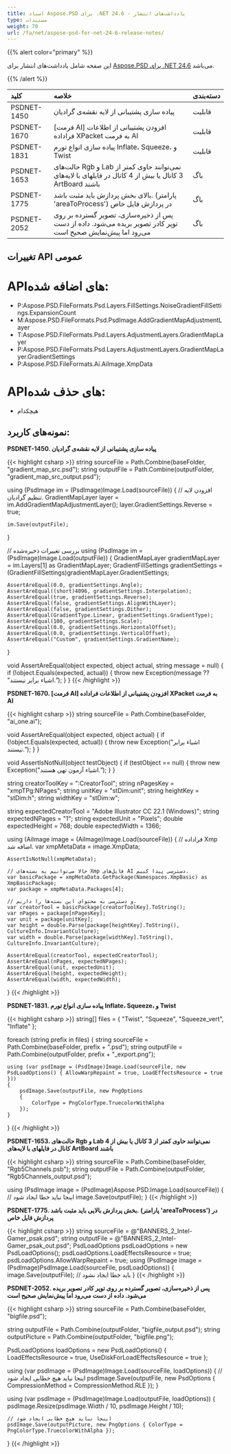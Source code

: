 ```yaml
---
title: اسناد Aspose.PSD برای .NET 24.6 - یادداشت‌های انتشار
type: مستندات
weight: 70
url: /fa/net/aspose-psd-for-net-24-6-release-notes/
---
```


{{% alert color="primary" %}}

این صفحه شامل یادداشت‌های انتشار برای [Aspose.PSD برای .NET 24.6](https://www.nuget.org/packages/Aspose.PSD/) می‌باشد.

{{% /alert %}}

| **کلید**    | **خلاصه**                                                                                       | **دسته‌بندی** |
|:------------|:-------------------------------------------------------------------------------------|:------------|
| PSDNET-1450 | پیاده سازی پشتیبانی از لایه نقشه‌ی گرادیان| قابلیت‌     |
| PSDNET-1670 | [فرمت AI] افزودن پشتیبانی از اطلاعات فراداده XPacket به فرمت AI                              | قابلیت‌     |
| PSDNET-1831 | پیاده سازی انواع تورم Inflate، Squeeze، و Twist                                 | قابلیت‌     |
| PSDNET-1653 | حالت‌های Rgb و Lab نمی‌توانند حاوی کمتر از 3 کانال یا بیش از 4 کانال در فایلهای با لایه‌های ArtBoard باشند| باگ      |
| PSDNET-1775 | بالای بخش پردازش باید مثبت باشد. (پارامتر 'areaToProcess') در پردازش فایل خاص                                                | باگ      |
| PSDNET-2052 | پس از ذخیره‌سازی، تصویر گسترده بر روی توپر کادر تصویر بریده می‌شود. داده از دست می‌رود اما پیش‌نمایش صحیح است                                               | باگ      |

## **تغییرات API عمومی**
# **API‌های اضافه شده:**
- P:Aspose.PSD.FileFormats.Psd.Layers.FillSettings.NoiseGradientFillSettings.ExpansionCount
- M:Aspose.PSD.FileFormats.Psd.PsdImage.AddGradientMapAdjustmentLayer
- T:Aspose.PSD.FileFormats.Psd.Layers.AdjustmentLayers.GradientMapLayer
- P:Aspose.PSD.FileFormats.Psd.Layers.AdjustmentLayers.GradientMapLayer.GradientSettings
- P:Aspose.PSD.FileFormats.Ai.AiImage.XmpData

# **API‌های حذف شده:**
- هیچکدام

## **نمونه‌های کاربرد:**

**PSDNET-1450. پیاده سازی پشتیبانی از لایه نقشه‌ی گرادیان**

{{< highlight csharp >}}
string sourceFile = Path.Combine(baseFolder, "gradient_map_src.psd");
string outputFile = Path.Combine(outputFolder, "gradient_map_src_output.psd");

using (PsdImage im = (PsdImage)Image.Load(sourceFile))
{
    // افزودن لایه تنظیم گرادیان.
    GradientMapLayer layer = im.AddGradientMapAdjustmentLayer();
    layer.GradientSettings.Reverse = true;

    im.Save(outputFile);
}

// بررسی تغییرات ذخیره‌شده
using (PsdImage im = (PsdImage)Image.Load(outputFile))
{
    GradientMapLayer gradientMapLayer = im.Layers[1] as GradientMapLayer;
    GradientFillSettings gradientSettings = (GradientFillSettings)gradientMapLayer.GradientSettings;

    AssertAreEqual(0.0, gradientSettings.Angle);
    AssertAreEqual((short)4096, gradientSettings.Interpolation);
    AssertAreEqual(true, gradientSettings.Reverse);
    AssertAreEqual(false, gradientSettings.AlignWithLayer);
    AssertAreEqual(false, gradientSettings.Dither);
    AssertAreEqual(GradientType.Linear, gradientSettings.GradientType);
    AssertAreEqual(100, gradientSettings.Scale);
    AssertAreEqual(0.0, gradientSettings.HorizontalOffset);
    AssertAreEqual(0.0, gradientSettings.VerticalOffset);
    AssertAreEqual("Custom", gradientSettings.GradientName);
}

void AssertAreEqual(object expected, object actual, string message = null)
{
    if (!object.Equals(expected, actual))
    {
        throw new Exception(message ?? "اشیاء برابر نیستند.");
    }
}
{{< /highlight >}}

**PSDNET-1670. [فرمت AI] افزودن پشتیبانی از اطلاعات فراداده XPacket به فرمت AI**

{{< highlight csharp >}}
string sourceFile = Path.Combine(baseFolder, "ai_one.ai");

void AssertAreEqual(object expected, object actual)
{
    if (!object.Equals(expected, actual))
    {
        throw new Exception("اشیاء برابر نیستند.");
    }
}

void AssertIsNotNull(object testObject)
{
    if (testObject == null)
    {
        throw new Exception("اشیاء آزمون تهی هستند.");
    }
}

string creatorToolKey = ":CreatorTool";
string nPagesKey = "xmpTPg:NPages";
string unitKey = "stDim:unit";
string heightKey = "stDim:h";
string widthKey = "stDim:w";

string expectedCreatorTool = "Adobe Illustrator CC 22.1 (Windows)";
string expectedNPages = "1";
string expectedUnit = "Pixels";
double expectedHeight = 768;
double expectedWidth = 1366;

using (AiImage image = (AiImage)Image.Load(sourceFile))
{
    // فراداده Xmp اضافه شد.
    var xmpMetaData = image.XmpData;

    AssertIsNotNull(xmpMetaData);

    // حالا می‌توانیم به بسته‌های Xmp فایل‌های AI دسترسی پیدا کنیم.
    var basicPackage = xmpMetaData.GetPackage(Namespaces.XmpBasic) as XmpBasicPackage;
    var package = xmpMetaData.Packages[4];

    // و دسترسی به محتوای این بسته‌ها را داریم.
    var creatorTool = basicPackage[creatorToolKey].ToString();
    var nPages = package[nPagesKey];
    var unit = package[unitKey];
    var height = double.Parse(package[heightKey].ToString(), CultureInfo.InvariantCulture);
    var width = double.Parse(package[widthKey].ToString(), CultureInfo.InvariantCulture);

    AssertAreEqual(creatorTool, expectedCreatorTool);
    AssertAreEqual(nPages, expectedNPages);
    AssertAreEqual(unit, expectedUnit);
    AssertAreEqual(height, expectedHeight);
    AssertAreEqual(width, expectedWidth);
}
{{< /highlight >}}

**PSDNET-1831. پیاده سازی انواع تورم Inflate، Squeeze، و Twist**

{{< highlight csharp >}}
string[] files = { "Twist", "Squeeze", "Squeeze_vert", "Inflate" };

foreach (string prefix in files)
{
    string sourceFile = Path.Combine(baseFolder, prefix + ".psd");
    string outputFile = Path.Combine(outputFolder, prefix + "_export.png");

    using (var psdImage = (PsdImage)Image.Load(sourceFile, new PsdLoadOptions() { AllowWarpRepaint = true, LoadEffectsResource = true }))
    {
        psdImage.Save(outputFile, new PngOptions
        {
            ColorType = PngColorType.TruecolorWithAlpha
        });
    }
}
{{< /highlight >}}

**PSDNET-1653. حالت‌های Rgb و Lab نمی‌توانند حاوی کمتر از 3 کانال یا بیش از 4 کانال در فایلهای با لایه‌های ArtBoard باشند**

{{< highlight csharp >}}
string sourceFile = Path.Combine(baseFolder, "Rgb5Channels.psb");
string outputFile = Path.Combine(outputFolder, "Rgb5Channels_output.psd");

using (PsdImage image = (PsdImage)Aspose.PSD.Image.Load(sourceFile))
{
    // اینجا نباید خطا ایجاد شود
    image.Save(outputFile);
}
{{< /highlight >}}

**PSDNET-1775. بخش پردازش بالایی باید مثبت باشد. (پارامتر 'areaToProcess') در پردازش فایل خاص**

{{< highlight csharp >}}
string sourceFile = @"BANNERS_2_Intel-Gamer_psak.psd";
string outputFile = @"BANNERS_2_Intel-Gamer_psak_out.psd";
PsdLoadOptions psdLoadOptions = new PsdLoadOptions();
psdLoadOptions.LoadEffectsResource = true;
psdLoadOptions.AllowWarpRepaint = true;
using (PsdImage image = (PsdImage)PsdImage.Load(sourceFile, psdLoadOptions))
{
    image.Save(outputFile);
    // باید خطا ایجاد نشود
}
{{< /highlight >}}

**PSDNET-2052. پس از ذخیره‌سازی، تصویر گسترده بر روی توپر کادر تصویر بریده می‌شود. داده از دست می‌رود اما پیش‌نمایش صحیح است**

{{< highlight csharp >}}
string sourceFile = Path.Combine(baseFolder, "bigfile.psd");

string outputFile = Path.Combine(outputFolder, "bigfile_output.psd");
string outputPicture = Path.Combine(outputFolder, "bigfile.png");

PsdLoadOptions loadOptions = new PsdLoadOptions()
{
    LoadEffectsResource = true,
    UseDiskForLoadEffectsResource = true
};

using (var psdImage = (PsdImage)Image.Load(sourceFile, loadOptions))
{
    // اینجا نباید هیچ خطایی ایجاد شود
    psdImage.Save(outputFile, new PsdOptions { CompressionMethod = CompressionMethod.RLE });
}

using (var psdImage = (PsdImage)Image.Load(outputFile, loadOptions))
{
    psdImage.Resize(psdImage.Width / 10, psdImage.Height / 10);

    // اینجا نباید هیچ خطایی ایجاد شود
    psdImage.Save(outputPicture, new PngOptions { ColorType = PngColorType.TruecolorWithAlpha });
}
{{< /highlight >}}
